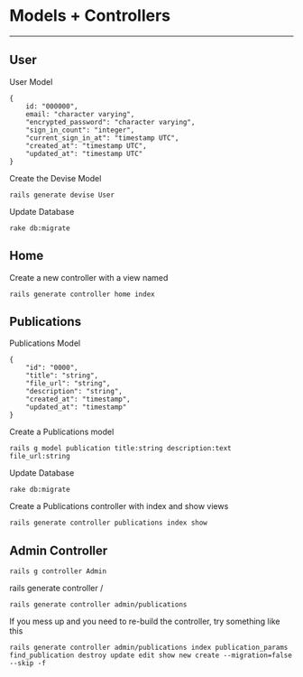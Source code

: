 # Models + Controllers

---


## User

User Model
```language-javascript
{
	id: "000000",
	email: "character varying",
	"encrypted_password": "character varying",
	"sign_in_count": "integer",
	"current_sign_in_at": "timestamp UTC",
	"created_at": "timestamp UTC",
	"updated_at": "timestamp UTC"
}
```

Create the Devise Model
```language-bash
rails generate devise User
```

Update Database
```language-bash
rake db:migrate
```


## Home

Create a new <home> controller with a view named <index>
```language-bash
rails generate controller home index
```



## Publications

Publications Model
```language-bash
{
	"id": "0000",
	"title": "string",
	"file_url": "string",
	"description": "string",
	"created_at": "timestamp",
	"updated_at": "timestamp"
}
```

Create a Publications model 
```
rails g model publication title:string description:text file_url:string
```

Update Database
```language-bash
rake db:migrate
```

Create a Publications controller with index and show views
```
rails generate controller publications index show
```

## Admin Controller

```
rails g controller Admin
```

rails generate controller <namespace>/<class name>
```
rails generate controller admin/publications
```

If you mess up and you need to re-build the controller, try something like this
```
rails generate controller admin/publications index publication_params find_publication destroy update edit show new create --migration=false --skip -f
```

